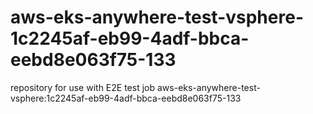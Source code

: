 # aws-eks-anywhere-test-vsphere-1c2245af-eb99-4adf-bbca-eebd8e063f75-133
repository for use with E2E test job aws-eks-anywhere-test-vsphere:1c2245af-eb99-4adf-bbca-eebd8e063f75-133
